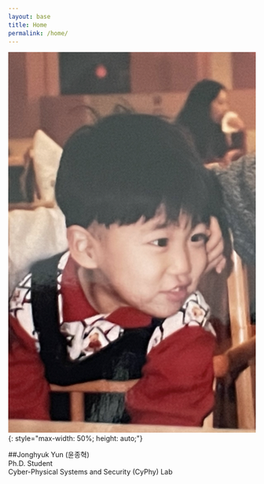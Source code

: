 ```yaml
---
layout: base
title: Home
permalink: /home/
---
```


![Jonghyuk Yun](/assets/child.png){: style="max-width: 50%; height: auto;"}

##Jonghyuk Yun (윤종혁)  
Ph.D. Student  
Cyber-Physical Systems and Security (CyPhy) Lab
